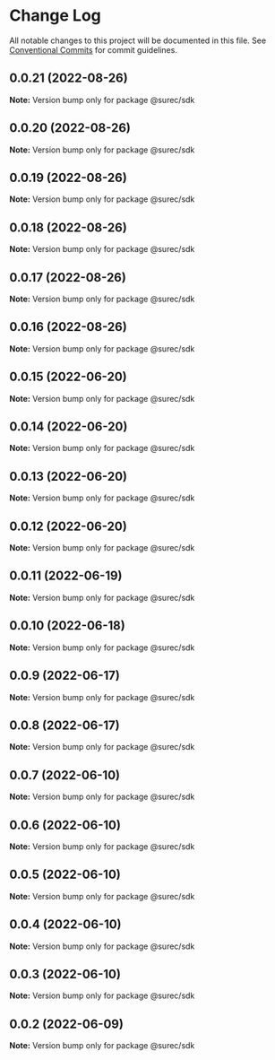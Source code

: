 # Change Log

All notable changes to this project will be documented in this file.
See [Conventional Commits](https://conventionalcommits.org) for commit guidelines.

## 0.0.21 (2022-08-26)

**Note:** Version bump only for package @surec/sdk





## 0.0.20 (2022-08-26)

**Note:** Version bump only for package @surec/sdk





## 0.0.19 (2022-08-26)

**Note:** Version bump only for package @surec/sdk





## 0.0.18 (2022-08-26)

**Note:** Version bump only for package @surec/sdk





## 0.0.17 (2022-08-26)

**Note:** Version bump only for package @surec/sdk





## 0.0.16 (2022-08-26)

**Note:** Version bump only for package @surec/sdk





## 0.0.15 (2022-06-20)

**Note:** Version bump only for package @surec/sdk





## 0.0.14 (2022-06-20)

**Note:** Version bump only for package @surec/sdk





## 0.0.13 (2022-06-20)

**Note:** Version bump only for package @surec/sdk





## 0.0.12 (2022-06-20)

**Note:** Version bump only for package @surec/sdk





## 0.0.11 (2022-06-19)

**Note:** Version bump only for package @surec/sdk





## 0.0.10 (2022-06-18)

**Note:** Version bump only for package @surec/sdk





## 0.0.9 (2022-06-17)

**Note:** Version bump only for package @surec/sdk





## 0.0.8 (2022-06-17)

**Note:** Version bump only for package @surec/sdk





## 0.0.7 (2022-06-10)

**Note:** Version bump only for package @surec/sdk





## 0.0.6 (2022-06-10)

**Note:** Version bump only for package @surec/sdk





## 0.0.5 (2022-06-10)

**Note:** Version bump only for package @surec/sdk





## 0.0.4 (2022-06-10)

**Note:** Version bump only for package @surec/sdk





## 0.0.3 (2022-06-10)

**Note:** Version bump only for package @surec/sdk





## 0.0.2 (2022-06-09)

**Note:** Version bump only for package @surec/sdk
